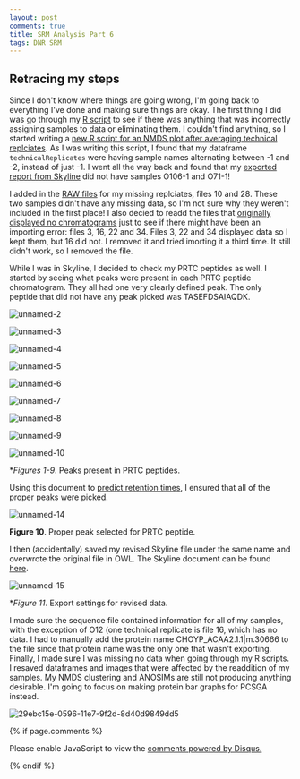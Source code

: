 ```yaml
---
layout: post
comments: true
title: SRM Analysis Part 6
tags: DNR SRM
---
```


## Retracing my steps

Since I don't know where things are going wrong, I'm going back to everything I've done and making sure things are okay. The first thing I did was go through my [R script](https://github.com/RobertsLab/project-oyster-oa/blob/master/analyses/DNR_SRM_20170902/2017-09-06-NMDS-for-Technical-Replication.R) to see if there was anything that was incorrectly assigning samples to data or eliminating them. I couldn't find anything, so I started writing a [new R script for an NMDS plot after averaging technical replciates](https://github.com/RobertsLab/project-oyster-oa/blob/master/analyses/DNR_SRM_20170902/2017-09-10-NMDS-ANOSIM-for-Cluster-Analysis.R). As I was writing this script, I found that my dataframe `technicalReplicates` were having sample names alternating between -1 and -2, instead of just -1. I went all the way back and found that my [exported report from Skyline](https://github.com/RobertsLab/project-oyster-oa/blob/master/analyses/DNR_SRM_20170902/2017-09-06-Gigas-SRM-ReplicatesOnly-PostDilutionCurve-NoPivot-Report.csv) did not have samples O106-1 and O71-1!

I added in the [RAW files](http://owl.fish.washington.edu/spartina/DNR_SRM_20170728/Raw-Files/) for my missing replciates, files 10 and 28. These two samples didn't have any missing data, so I'm not sure why they weren't included in the first place! I also decied to readd the files that [originally displayed no chromatograms](http://yaaminiv.github.io/SRM-Analysis/) just to see if there might have been an importing error: files 3, 16, 22 and 34. Files 3, 22 and 34 displayed data so I kept them, but 16 did not. I removed it and tried imorting it a third time. It still didn't work, so I removed the file.

While I was in Skyline, I decided to check my PRTC peptides as well. I started by seeing what peaks were present in each PRTC peptide chromatogram. They all had one very clearly defined peak. The only peptide that did not have any peak picked was TASEFDSAIAQDK.

![unnamed-2](https://user-images.githubusercontent.com/22335838/30359183-e099a64c-97fd-11e7-9abc-5b4452d065f9.png)

![unnamed-3](https://user-images.githubusercontent.com/22335838/30359184-e0a30ec6-97fd-11e7-8813-f56c435ae40c.png)

![unnamed-4](https://user-images.githubusercontent.com/22335838/30359180-e08ecb46-97fd-11e7-829e-a0ef6f228aaa.png)

![unnamed-5](https://user-images.githubusercontent.com/22335838/30359178-e08dd5a6-97fd-11e7-8614-0d5ee8dd584b.png)

![unnamed-6](https://user-images.githubusercontent.com/22335838/30359182-e09451ce-97fd-11e7-87e3-1eed6dacf225.png)

![unnamed-7](https://user-images.githubusercontent.com/22335838/30359179-e08e2fd8-97fd-11e7-8e6f-819d171ef7c9.png)

![unnamed-8](https://user-images.githubusercontent.com/22335838/30359186-e0abcdcc-97fd-11e7-87d2-9eb5ea031525.png)

![unnamed-9](https://user-images.githubusercontent.com/22335838/30359185-e0a7f648-97fd-11e7-871a-99594019b044.png)

![unnamed-10](https://user-images.githubusercontent.com/22335838/30359187-e0afe452-97fd-11e7-872c-cb017476a0f8.png)

**Figures 1-9*. Peaks present in PRTC peptides. 

Using this document to [predict retention times](https://github.com/RobertsLab/project-oyster-oa/blob/master/analyses/DNR_TransitionSelection_20170707/2017-07-08-Final-Transitions/2017-07-11-Predicted-SRM-Retention-Times.xlsx), I ensured that all of the proper peaks were picked. 

![unnamed-14](https://user-images.githubusercontent.com/22335838/30359553-749f8d96-9800-11e7-80ef-3851e332691c.png)

**Figure 10**. Proper peak selected for PRTC peptide.

I then (accidentally) saved my revised Skyline file under the same name and overwrote the original file in OWL. The Skyline document can be found [here](http://owl.fish.washington.edu/spartina/DNR_SRM_20170728/Analyses/2017-09-06-Gigas-SRM-ReplicatesOnly-PostDilutionCurve.sky.zip).

![unnamed-15](https://user-images.githubusercontent.com/22335838/30359554-74a04b3c-9800-11e7-9197-56dc5d9781e0.png)

**Figure 11*. Export settings for revised data.

I made sure the sequence file contained information for all of my samples, with the exception of O12 (one technical replicate is file 16, which has no data. I had to manually add the protein name CHOYP_ACAA2.1.1|m.30666 to the file since that protein name was the only one that wasn't exporting. Finally, I made sure I was missing no data when going through my R scripts. I resaved dataframes and images that were affected by the readdition of my samples. My NMDS clustering and ANOSIMs are still not producing anything desirable. I'm going to focus on making protein bar graphs for PCSGA instead.

![29ebc15e-0596-11e7-9f2d-8d40d9849dd5](https://user-images.githubusercontent.com/22335838/30359530-5207a944-9800-11e7-8b84-f22e82cb2f83.png)

{% if page.comments %}

<div id="disqus_thread"></div>
<script>

/**
*  RECOMMENDED CONFIGURATION VARIABLES: EDIT AND UNCOMMENT THE SECTION BELOW TO INSERT DYNAMIC VALUES FROM YOUR PLATFORM OR CMS.
*  LEARN WHY DEFINING THESE VARIABLES IS IMPORTANT: https://disqus.com/admin/universalcode/#configuration-variables*/
/*
var disqus_config = function () {
this.page.url = PAGE_URL;  // Replace PAGE_URL with your page's canonical URL variable
this.page.identifier = PAGE_IDENTIFIER; // Replace PAGE_IDENTIFIER with your page's unique identifier variable
};
*/
(function() { // DON'T EDIT BELOW THIS LINE
var d = document, s = d.createElement('script');
s.src = 'https://the-responsible-grad-student.disqus.com/embed.js';
s.setAttribute('data-timestamp', +new Date());
(d.head || d.body).appendChild(s);
})();
</script>
<noscript>Please enable JavaScript to view the <a href="https://disqus.com/?ref_noscript">comments powered by Disqus.</a></noscript>

{% endif %}

<script id="dsq-count-scr" src="//the-responsible-grad-student.disqus.com/count.js" async></script>
